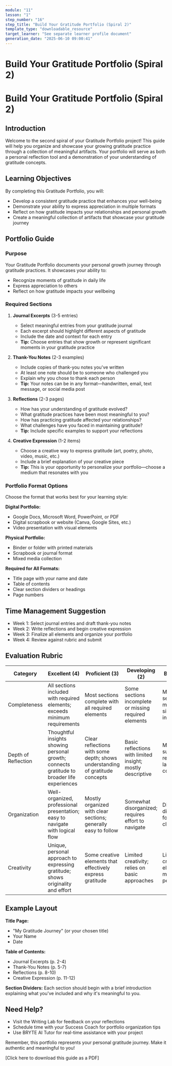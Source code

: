 ```yaml
---
module: "11"
lesson: "1"
step_number: "16"
step_title: "Build Your Gratitude Portfolio (Spiral 2)"
template_type: "downloadable_resource"
target_learner: "See separate learner profile document"
generation_date: "2025-06-10 09:00:41"
---
```


# Build Your Gratitude Portfolio (Spiral 2)

# Build Your Gratitude Portfolio (Spiral 2)

## Introduction

Welcome to the second spiral of your Gratitude Portfolio project! This guide will help you organize and showcase your growing gratitude practice through a collection of meaningful artifacts. Your portfolio will serve as both a personal reflection tool and a demonstration of your understanding of gratitude concepts.

## Learning Objectives
By completing this Gratitude Portfolio, you will:
- Develop a consistent gratitude practice that enhances your well-being
- Demonstrate your ability to express appreciation in multiple formats
- Reflect on how gratitude impacts your relationships and personal growth
- Create a meaningful collection of artifacts that showcase your gratitude journey

## Portfolio Guide

### Purpose
Your Gratitude Portfolio documents your personal growth journey through gratitude practices. It showcases your ability to:
- Recognize moments of gratitude in daily life
- Express appreciation to others
- Reflect on how gratitude impacts your wellbeing

### Required Sections

1. **Journal Excerpts** (3-5 entries)
   * Select meaningful entries from your gratitude journal
   * Each excerpt should highlight different aspects of gratitude
   * Include the date and context for each entry
   * **Tip:** Choose entries that show growth or represent significant moments in your gratitude practice

2. **Thank-You Notes** (2-3 examples)
   * Include copies of thank-you notes you've written
   * At least one note should be to someone who challenged you
   * Explain why you chose to thank each person
   * **Tip:** Your notes can be in any format—handwritten, email, text message, or social media post

3. **Reflections** (2-3 pages)
   * How has your understanding of gratitude evolved?
   * What gratitude practices have been most meaningful to you?
   * How has practicing gratitude affected your relationships?
   * What challenges have you faced in maintaining gratitude?
   * **Tip:** Include specific examples to support your reflections

4. **Creative Expression** (1-2 items)
   * Choose a creative way to express gratitude (art, poetry, photo, video, music, etc.)
   * Include a brief explanation of your creative piece
   * **Tip:** This is your opportunity to personalize your portfolio—choose a medium that resonates with you

### Portfolio Format Options
Choose the format that works best for your learning style:

**Digital Portfolio:**
* Google Docs, Microsoft Word, PowerPoint, or PDF
* Digital scrapbook or website (Canva, Google Sites, etc.)
* Video presentation with visual elements

**Physical Portfolio:**
* Binder or folder with printed materials
* Scrapbook or journal format
* Mixed media collection

**Required for All Formats:**
* Title page with your name and date
* Table of contents
* Clear section dividers or headings
* Page numbers

## Time Management Suggestion
* Week 1: Select journal entries and draft thank-you notes
* Week 2: Write reflections and begin creative expression
* Week 3: Finalize all elements and organize your portfolio
* Week 4: Review against rubric and submit

## Evaluation Rubric

| Category | Excellent (4) | Proficient (3) | Developing (2) | Beginning (1) |
|----------|--------------|----------------|----------------|---------------|
| Completeness | All sections included with required elements; exceeds minimum requirements | Most sections complete with all required elements | Some sections incomplete or missing required elements | Multiple sections missing or significantly incomplete |
| Depth of Reflection | Thoughtful insights showing personal growth; connects gratitude to broader life experiences | Clear reflections with some depth; shows understanding of gratitude concepts | Basic reflections with limited insight; mostly descriptive | Minimal or superficial reflections; lacks personal connection |
| Organization | Well-organized, professional presentation; easy to navigate with logical flow | Mostly organized with clear sections; generally easy to follow | Somewhat disorganized; requires effort to navigate | Disorganized, difficult to follow; lacks clear structure |
| Creativity | Unique, personal approach to expressing gratitude; shows originality and effort | Some creative elements that effectively express gratitude | Limited creativity; relies on basic approaches | Little to no creative elements; minimal personalization |

## Example Layout

**Title Page:**
- "My Gratitude Journey" (or your chosen title)
- Your Name
- Date

**Table of Contents:**
- Journal Excerpts (p. 2-4)
- Thank-You Notes (p. 5-7)
- Reflections (p. 8-10)
- Creative Expression (p. 11-12)

**Section Dividers:**
Each section should begin with a brief introduction explaining what you've included and why it's meaningful to you.

## Need Help?
- Visit the Writing Lab for feedback on your reflections
- Schedule time with your Success Coach for portfolio organization tips
- Use BRYTE AI Tutor for real-time assistance with your project

Remember, this portfolio represents your personal gratitude journey. Make it authentic and meaningful to you!

[Click here to download this guide as a PDF]